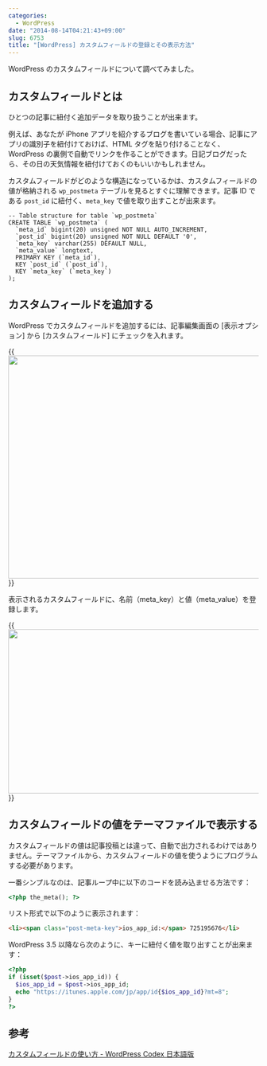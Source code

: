 ```yaml
---
categories:
  - WordPress
date: "2014-08-14T04:21:43+09:00"
slug: 6753
title: "[WordPress] カスタムフィールドの登録とその表示方法"
---
```


WordPress のカスタムフィールドについて調べてみました。

## カスタムフィールドとは

ひとつの記事に紐付く追加データを取り扱うことが出来ます。

例えば、あなたが iPhone アプリを紹介するブログを書いている場合、記事にアプリの識別子を紐付けておけば、HTML タグを貼り付けることなく、WordPress の裏側で自動でリンクを作ることができます。日記ブログだったら、その日の天気情報を紐付けておくのもいいかもしれません。

カスタムフィールドがどのような構造になっているかは、カスタムフィールドの値が格納される `wp_postmeta` テーブルを見るとすぐに理解できます。記事 ID である `post_id` に紐付く、`meta_key` で値を取り出すことが出来ます。

```
-- Table structure for table `wp_postmeta`
CREATE TABLE `wp_postmeta` (
  `meta_id` bigint(20) unsigned NOT NULL AUTO_INCREMENT,
  `post_id` bigint(20) unsigned NOT NULL DEFAULT '0',
  `meta_key` varchar(255) DEFAULT NULL,
  `meta_value` longtext,
  PRIMARY KEY (`meta_id`),
  KEY `post_id` (`post_id`),
  KEY `meta_key` (`meta_key`)
);
```

## カスタムフィールドを追加する

WordPress でカスタムフィールドを追加するには、記事編集画面の [表示オプション] から [カスタムフィールド] にチェックを入れます。

{{<img alt="" src="/images/2014/08/6753_1.png" width="728" height="448">}}

表示されるカスタムフィールドに、名前（meta_key）と値（meta_value）を登録します。

{{<img alt="" src="/images/2014/08/6753_2.png" width="728" height="330">}}

## カスタムフィールドの値をテーマファイルで表示する

カスタムフィールドの値は記事投稿とは違って、自動で出力されるわけではありません。テーマファイルから、カスタムフィールドの値を使うようにプログラムする必要があります。

一番シンプルなのは、記事ループ中に以下のコードを読み込ませる方法です：

```php
<?php the_meta(); ?>
```

リスト形式で以下のように表示されます：

```html
<li><span class="post-meta-key">ios_app_id:</span> 725195676</li>
```

WordPress 3.5 以降なら次のように、キーに紐付く値を取り出すことが出来ます：

```php
<?php
if (isset($post->ios_app_id)) {
  $ios_app_id = $post->ios_app_id;
  echo "https://itunes.apple.com/jp/app/id{$ios_app_id}?mt=8";
}
?>
```

## 参考

[カスタムフィールドの使い方 - WordPress Codex 日本語版](http://wpdocs.sourceforge.jp/%E3%82%AB%E3%82%B9%E3%82%BF%E3%83%A0%E3%83%95%E3%82%A3%E3%83%BC%E3%83%AB%E3%83%89%E3%81%AE%E4%BD%BF%E3%81%84%E6%96%B9)
